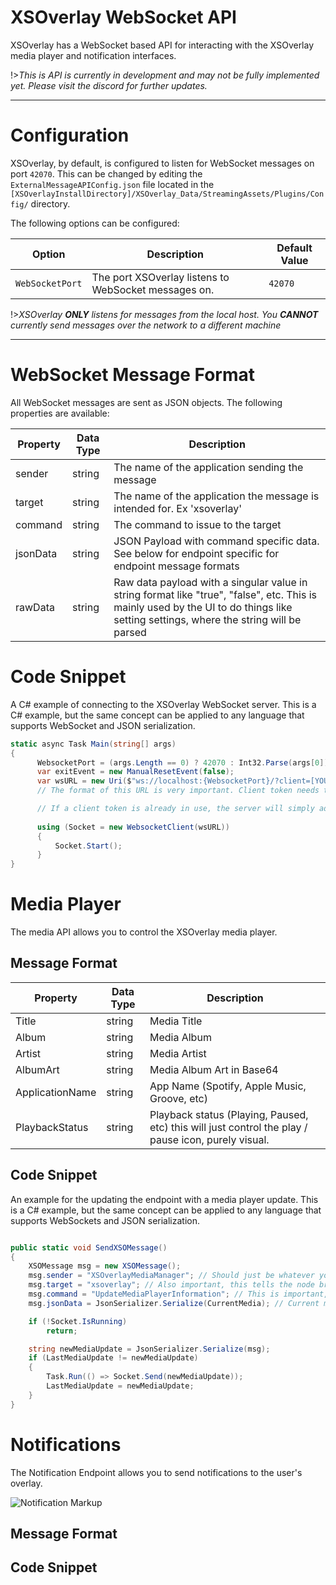 # XSOverlay WebSocket API

XSOverlay has a WebSocket based API for interacting with the XSOverlay media player and notification interfaces. 

!>_This is API is currently in development and may not be fully implemented yet. Please visit the discord for further updates._

***
# Configuration

XSOverlay, by default, is configured to listen for WebSocket messages on port `42070`. This can be changed by editing the `ExternalMessageAPIConfig.json` file located in the `[XSOverlayInstallDirectory]/XSOverlay_Data/StreamingAssets/Plugins/Config/` directory.

The following options can be configured:

| Option | Description | Default Value |
| --- | --- | --- |
| `WebSocketPort` | The port XSOverlay listens to WebSocket messages on. | `42070` |


!>_XSOverlay **ONLY** listens for messages from the local host. You **CANNOT** currently send messages over the network to a different machine_

***

# WebSocket Message Format

All WebSocket messages are sent as JSON objects. The following properties are available:

| Property | Data Type | Description |
| --- | --- | --- |
| sender | string | The name of the application sending the message |
| target | string | The name of the application the message is intended for. Ex 'xsoverlay'|
| command | string | The command to issue to the target |
| jsonData | string | JSON Payload with command specific data. See below for endpoint specific for endpoint message formats |
| rawData | string | Raw data payload with a singular value in string format like "true", "false", etc. This is mainly used by the UI to do things like setting settings, where the string will be parsed|


# Code Snippet 
A C# example of connecting to the XSOverlay WebSocket server. This is a C# example, but the same concept can be applied to any language that supports WebSocket and JSON serialization.
```cs
static async Task Main(string[] args)
{
      WebsocketPort = (args.Length == 0) ? 42070 : Int32.Parse(args[0]);
      var exitEvent = new ManualResetEvent(false);
      var wsURL = new Uri($"ws://localhost:{WebsocketPort}/?client=[YOURAPPNAMEHERE]");
      // The format of this URL is very important. Client token needs to be there and should be the name of your application, if a client token is not present, the server will reject the connection.

      // If a client token is already in use, the server will simply add it to a list. This means that if anything sends a message to your client token, it will be sent to everything in that list for the token.
      
      using (Socket = new WebsocketClient(wsURL))
      {
          Socket.Start();
      }
}
```



# Media Player

The media API allows you to control the XSOverlay media player.

## Message Format

| Property | Data Type | Description |
| --- | --- | --- |
| Title | string | Media Title |
| Album | string | Media Album |
| Artist | string | Media Artist |
| AlbumArt | string | Media Album Art in Base64 |
| ApplicationName | string |  App Name (Spotify, Apple Music, Groove, etc) |
| PlaybackStatus | string | Playback status (Playing, Paused, etc) this will just control the play / pause icon, purely visual. |


## Code Snippet 
An example for the updating the endpoint with a media player update. This is a C# example, but the same concept can be applied to any language that supports WebSockets and JSON serialization.
```cs 

public static void SendXSOMessage()
{
    XSOMessage msg = new XSOMessage();
    msg.sender = "XSOverlayMediaManager"; // Should just be whatever you want to call your application
    msg.target = "xsoverlay"; // Also important, this tells the node bridge that you are targeting the XSOverlay client.
    msg.command = "UpdateMediaPlayerInformation"; // This is important, and case sensitive, it is the command that XSO will use to know what to do with the data
    msg.jsonData = JsonSerializer.Serialize(CurrentMedia); // Current media object is an XSOMediaObject in this case.

    if (!Socket.IsRunning)
        return;

    string newMediaUpdate = JsonSerializer.Serialize(msg);
    if (LastMediaUpdate != newMediaUpdate)
    {
        Task.Run(() => Socket.Send(newMediaUpdate));
        LastMediaUpdate = newMediaUpdate;
    }
}


```


# Notifications

The Notification Endpoint allows you to send notifications to the user's overlay.

![Notification Markup](/img/notification/NotificationMarkup.png "Notification Markup")

## Message Format



## Code Snippet 
